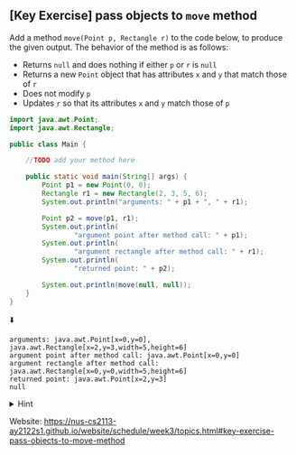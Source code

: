 ## \[Key Exercise\] pass objects to `move` method

Add a method `move(Point p, Rectangle r)` to the code below, to produce the
given output. The behavior of the method is as follows:

- Returns `null` and does nothing if either `p` or `r` is `null`
- Returns a new `Point` object that has attributes `x` and `y` that match those of `r`
- Does not modify `p`
- Updates `r` so that its attributes `x` and `y` match those of `p`

```java
import java.awt.Point;
import java.awt.Rectangle;

public class Main {

    //TODO add your method here

    public static void main(String[] args) {
        Point p1 = new Point(0, 0);
        Rectangle r1 = new Rectangle(2, 3, 5, 6);
        System.out.println("arguments: " + p1 + ", " + r1);

        Point p2 = move(p1, r1);
        System.out.println(
                "argument point after method call: " + p1);
        System.out.println(
                "argument rectangle after method call: " + r1);
        System.out.println(
                "returned point: " + p2);

        System.out.println(move(null, null));
    }
}
```

⬇️

```console
arguments: java.awt.Point[x=0,y=0], java.awt.Rectangle[x=2,y=3,width=5,height=6]
argument point after method call: java.awt.Point[x=0,y=0]
argument rectangle after method call: java.awt.Rectangle[x=0,y=0,width=5,height=6]
returned point: java.awt.Point[x=2,y=3]
null
```

<details>
  <summary>Hint</summary>

  Partial solution:

  ```java
  public static Point move(Point p, Rectangle r) {
      if (p == null || r == null) {
      // ...
  }
  Point newPoint = new Point(r.x, r.y);
      r.x = p.x;
      // ...
      return newPoint;
  }
  ```
</details>

Website: https://nus-cs2113-ay2122s1.github.io/website/schedule/week3/topics.html#key-exercise-pass-objects-to-move-method
